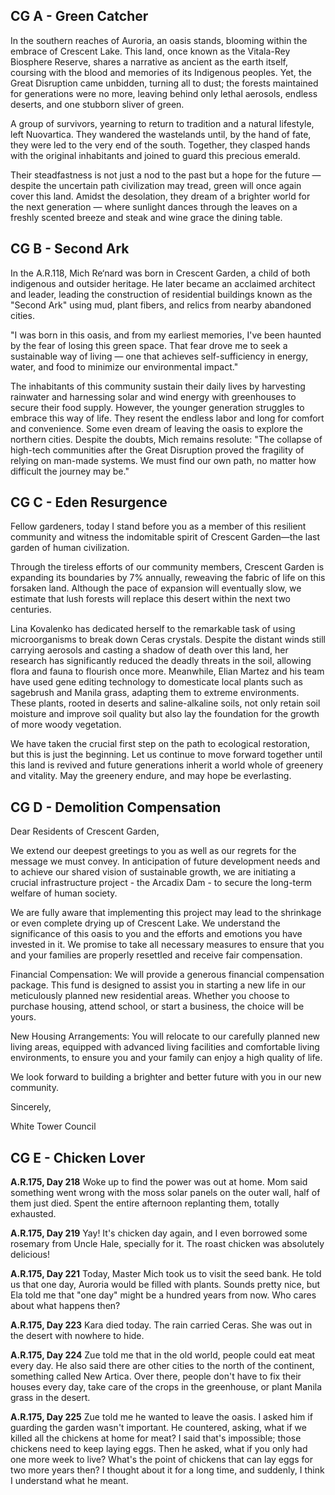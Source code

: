 ## CG A - Green Catcher

In the southern reaches of Auroria, an oasis stands, blooming within the embrace of Crescent Lake. This land, once known as the Vitala-Rey Biosphere Reserve, shares a narrative as ancient as the earth itself, coursing with the blood and memories of its Indigenous peoples. Yet, the Great Disruption came unbidden, turning all to dust; the forests maintained for generations were no more, leaving behind only lethal aerosols, endless deserts, and one stubborn sliver of green.

A group of survivors, yearning to return to tradition and a natural lifestyle, left Nuovartica. They wandered the wastelands until, by the hand of fate, they were led to the very end of the south. Together, they clasped hands with the original inhabitants and joined to guard this precious emerald.

Their steadfastness is not just a nod to the past but a hope for the future — despite the uncertain path civilization may tread, green will once again cover this land. Amidst the desolation, they dream of a brighter world for the next generation — where sunlight dances through the leaves on a freshly scented breeze and steak and wine grace the dining table.


## CG B - Second Ark

In the A.R.118, Mich Re‘nard was born in Crescent Garden, a child of both indigenous and outsider heritage. He later became an acclaimed architect and leader, leading the construction of residential buildings known as the "Second Ark" using mud, plant fibers, and relics from nearby abandoned cities.

"I was born in this oasis, and from my earliest memories, I've been haunted by the fear of losing this green space. That fear drove me to seek a sustainable way of living — one that achieves self-sufficiency in energy, water, and food to minimize our environmental impact."

The inhabitants of this community sustain their daily lives by harvesting rainwater and harnessing solar and wind energy with greenhouses to secure their food supply. However, the younger generation struggles to embrace this way of life. They resent the endless labor and long for comfort and convenience. Some even dream of leaving the oasis to explore the northern cities. Despite the doubts, Mich remains resolute: "The collapse of high-tech communities after the Great Disruption proved the fragility of relying on man-made systems. We must find our own path, no matter how difficult the journey may be."

## CG C - Eden Resurgence

Fellow gardeners, today I stand before you as a member of this resilient community and witness the indomitable spirit of Crescent Garden—the last garden of human civilization.

Through the tireless efforts of our community members, Crescent Garden is expanding its boundaries by 7% annually, reweaving the fabric of life on this forsaken land. Although the pace of expansion will eventually slow, we estimate that lush forests will replace this desert within the next two centuries.

Lina Kovalenko has dedicated herself to the remarkable task of using microorganisms to break down Ceras crystals. Despite the distant winds still carrying aerosols and casting a shadow of death over this land, her research has significantly reduced the deadly threats in the soil, allowing flora and fauna to flourish once more. Meanwhile, Elian Martez and his team have used gene editing technology to domesticate local plants such as sagebrush and Manila grass, adapting them to extreme environments. These plants, rooted in deserts and saline-alkaline soils, not only retain soil moisture and improve soil quality but also lay the foundation for the growth of more woody vegetation.

We have taken the crucial first step on the path to ecological restoration, but this is just the beginning. Let us continue to move forward together until this land is revived and future generations inherit a world whole of greenery and vitality. May the greenery endure, and may hope be everlasting.


## CG D - Demolition Compensation

Dear Residents of Crescent Garden,

We extend our deepest greetings to you as well as our regrets for the message we must convey. In anticipation of future development needs and to achieve our shared vision of sustainable growth, we are initiating a crucial infrastructure project - the Arcadix Dam - to secure the long-term welfare of human society.

We are fully aware that implementing this project may lead to the shrinkage or even complete drying up of Crescent Lake. We understand the significance of this oasis to you and the efforts and emotions you have invested in it. We promise to take all necessary measures to ensure that you and your families are properly resettled and receive fair compensation.

Financial Compensation: We will provide a generous financial compensation package. This fund is designed to assist you in starting a new life in our meticulously planned new residential areas. Whether you choose to purchase housing, attend school, or start a business, the choice will be yours.

New Housing Arrangements: You will relocate to our carefully planned new living areas, equipped with advanced living facilities and comfortable living environments, to ensure you and your family can enjoy a high quality of life.

We look forward to building a brighter and better future with you in our new community.

Sincerely,

White Tower Council


## CG E - Chicken Lover

**A.R.175, Day 218**
Woke up to find the power was out at home. Mom said something went wrong with the moss solar panels on the outer wall, half of them just died. Spent the entire afternoon replanting them, totally exhausted.

**A.R.175, Day 219**
Yay! It's chicken day again, and I even borrowed some rosemary from Uncle Hale, specially for it. The roast chicken was absolutely delicious!

**A.R.175, Day 221**
Today, Master Mich took us to visit the seed bank. He told us that one day, Auroria would be filled with plants. Sounds pretty nice, but Ela told me that "one day" might be a hundred years from now. Who cares about what happens then?

**A.R.175, Day 223** 
Kara died today. The rain carried Ceras. She was out in the desert with nowhere to hide.

**A.R.175, Day 224**
Zue told me that in the old world, people could eat meat every day. He also said there are other cities to the north of the continent, something called New Artica. Over there, people don't have to fix their houses every day, take care of the crops in the greenhouse, or plant Manila grass in the desert.

**A.R.175, Day 225**
Zue told me he wanted to leave the oasis. I asked him if guarding the garden wasn't important. He countered, asking, what if we killed all the chickens at home for meat? I said that's impossible; those chickens need to keep laying eggs. Then he asked, what if you only had one more week to live? What's the point of chickens that can lay eggs for two more years then? I thought about it for a long time, and suddenly, I think I understand what he meant.
